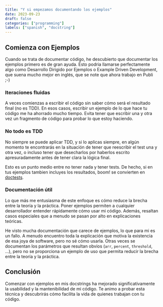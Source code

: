 ```yaml
---
title: "Y si empezamos documentando los ejemplos"
date: 2023-09-23
draft: false
categories: ["programming"]
labels: ["spanish", "docstring"]
---
```


## Comienza con Ejemplos

Cuando se trata de documentar código, he descubierto que documentar los
ejemplos primero es de gran ayuda. Esto podria llamarse perfectamente algo como
Desarrollo Dirigido por Ejemplos o Example Driven Development, que suena mucho
mejor en inglés, que se note que ahora trabajo en Publi ;-)

### Iteraciones fluidas

A veces comienzas a escribir el código sin saber cómo será el resultado final
(no es TDD). En esos casos, escribir un ejemplo de lo que hace tu código me ha
ahorrado mucho tiempo. Evita tener que escribir una y otra vez un fragmento de
código para probar lo que estoy haciendo.

### No todo es TDD

No siempre se puede aplicar TDD, y si
lo aplicas siempre, en algún momento te encontrarás en la situación de tener
que reescribir el test una y otra vez, o incluso tener que desecharlos por
haberlos escrito apresuradamente antes de tener clara la lógica final.

Esto es un punto medio entre no tener nada y tener tests. De hecho, si en tus
ejemplos tambien incluyes los resultados, boom! se convierten en
[doctests][doctest].

### Documentación útil

Lo que más me entusiasma de este enfoque es cómo reduce la brecha entre la
teoría y la práctica. Poner ejemplos permiten a cualquier desarrollador
entender rápidamente cómo usar mi código. Además, resaltan casos especiales que
a menudo se pasan por alto en explicaciones teóricas.

He visto mucha documentación que carece de ejemplos, lo que para mi es un
fallo. A menudo encuentro toda la explicación que motiva la existencia de
esa joya de software, pero no sé cómo usarla. Otras veces se documentan los
parámetros que resultan obvios (`arr`, `percent`, `threshold`, ...), pero no se
proporciona un ejemplo de uso que permita reducir la brecha entre la teoría y
la práctica.

## Conclusión

Comenzar con ejemplos en mis docstrings ha mejorado significativamente la
usabilidad y la mantenibilidad de mi código. Te animo a probar esta técnica y
descubrirás cómo facilita la vida de quienes trabajan con tu código.


[doctest]: https://docs.python.org/es/3/library/doctest.html
